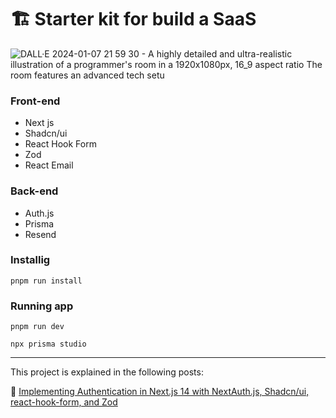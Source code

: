 # 🏗️ Starter kit for build a SaaS

![DALL·E 2024-01-07 21 59 30 - A highly detailed and ultra-realistic illustration of a programmer's room in a 1920x1080px, 16_9 aspect ratio  The room features an advanced tech setu](https://github.com/ljaviertovar/nextjs-saas-starter/assets/34925280/ba29ba5c-fb71-48c6-8507-7500f59e3e04)

### Front-end
* Next js
* Shadcn/ui
* React Hook Form
* Zod
* React Email
 
### Back-end
* Auth.js
* Prisma
* Resend

### Installig

```
pnpm run install
```

### Running app

```
pnpm run dev
```

```
npx prisma studio
```

<hr>

This project is explained in the following posts:

👤 [Implementing Authentication in Next.js 14 with NextAuth.js, Shadcn/ui, react-hook-form, and Zod](https://hackernoon.com/how-to-implement-authentication-in-nextjs-14-with-nextauthjs-shadcnui-react-hook-form-and-zod)
